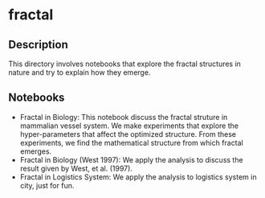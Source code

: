 # fractal

## Description

This directory involves notebooks that explore the fractal structures in nature and try to explain how they emerge.

## Notebooks

- Fractal in Biology: This notebook discuss the fractal struture in mammalian vessel system. We make experiments that explore the hyper-parameters that affect the optimized structure. From these experiments, we find the mathematical structure from which fractal emerges.
- Fractal in Biology (West 1997): We apply the analysis to discuss the result given by West, et al. (1997).
- Fractal in Logistics System: We apply the analysis to logistics system in city, just for fun.
